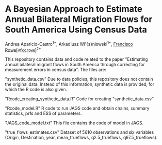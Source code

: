 # A Bayesian Approach to Estimate Annual Bilateral Migration Flows for South America Using Census Data

Andrea Aparicio-Castro<sup>1*</sup>, Arkadiusz Wi\'{s}niowski<sup>1*</sup>, [Francisco Rowe](http://www.franciscorowe.com)[[`@fcorowe`](http://twitter.com/fcorowe)]<sup>2*</sup>

This repository contains data and code related to the paper "Estimating annual bilateral migrant flows in South America through correcting for measurement errors in census data". The files are:

"synthetic_data.csv"
Due to data policies, this repository does not contain the original data. Instead of this information, synthetic data is provided, for which the R code is also given.

"Rcode_creating_synthetic_data.R"
Code for creating "synthetic_data.csv"

"Rcode_model.R"
R code to run JAGS code and obtain chains, summary statistics, prfs and ESS of parameters.

"JAGS_code_model.txt"
This file contains the code of model in JAGS.

"true_flows_estimates.csv"
Dataset of 5610 observations and six variables (Origin, Destination, year, mean_trueflows, q2.5_trueflows, q97.5_trueflows).


